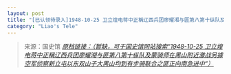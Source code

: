 ```yaml
---
layout: post
title: "[已认领待录入]1948-10-25 卫立煌电蒋中正稱辽西兵团廖耀湘与匪第八第十纵队及蒙骑师在黑山附近激战另據空军侦察新立屯以东双山子大黑山均到有步骑联合之匪正向南急进中"
category: "Liao's Tele"
---
```



> 来源：国史馆 [*原档链接：（暂缺，可于国史馆网站搜索“1948-10-25 卫立煌电蒋中正稱辽西兵团廖耀湘与匪第八第十纵队及蒙骑师在黑山附近激战另據空军侦察新立屯以东双山子大黑山均到有步骑联合之匪正向南急进中“）*]()
